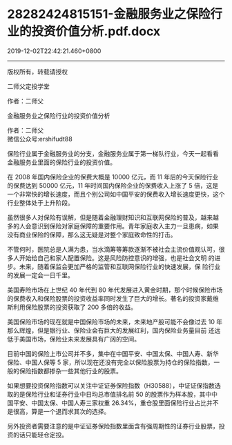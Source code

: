 # 28282424815151-金融服务业之保险行业的投资价值分析.pdf.docx

2019-12-02T22:42:21.460+0800

----

版权所有，转载请授权

二师父定投学堂

作者：二师父

金融服务业之保险行业的投资价值分析 

作者：二师父   
微信公众号:ershifudt88 

保险行业属于金融服务业的分支，金融服务业属于第一梯队行业，今天一起看看 金融服务业里面的保险行业的投资价值。 

在 2008 年国内保险企业的保费大概是 10000 亿元，而 11 年后的今天保险行业 的保费达到 50000 亿元，11 年时间国内保险企业的保费收入上涨了 5 倍，这是 一个非常快的增长速度，而且个别公司如中国平安的保费收入增长速度更快，这个行业整体处于上升阶段。 

虽然很多人对保险有误解，但是随着金融理财知识和互联网保险的普及，越来越 多的人会意识到保险对家庭保障的重要作用。青年家庭收入主力一旦患病，如果 没有商业保险的保障，那么这无疑是对整个家庭致命性的打击。 

不管何时，医院总是人满为患，当水滴筹等筹款逐渐不被社会主流价值观认可，很多人开始给自己和家人配置保险。这是风险防控意识的增强，也是社会文明 的进步。未来，随着保监会更加严格的监管和互联网保险行业的快速发展，保 险行业的发展一定会一日千里。 

美国寿险市场在上世纪 40 年代到 80 年代发展进入黄金时期，那个时候保险市场 的保费收入和保险股票的投资收益率同时发生了巨大的增长。著名的投资家戴维 斯利用保险股票的投资获取了 200 多倍的收益。 

美国保险市场的现在就是中国保险市场的未来，未来地产股可能不会像过去 10 年那么辉煌，但是银行业、保险业会有巨大的发展红利，国内保险业务量目前 还远低于美国市场，保险业未来发展具有广阔的空间。 

目前中国的保险上市公司并不多，集中在中国平安、中国太保、中国人寿、新华 保险、中国人保等 5 家，所以现在还没有完全以保险股票为持仓的保险指数，一 般的保险指数都掺杂一些其他行业的股票。 

如果想要投资保险指数可以关注中证证券保险指数（H30588），中证证保指数选 取的是保险行业和证券行业中日均总市值排名前 50 的股票作为样本股，其中中 国平安、中国太保、中国人寿三家权重 26\.34%，重仓股里面保险行业占比并不 是很高，算是一个退而求其次的选择。 

另外投资者需要注意的是中证证券保险指数里面含有强周期性的证券行业股票，投资的话只能轻仓定投。 

